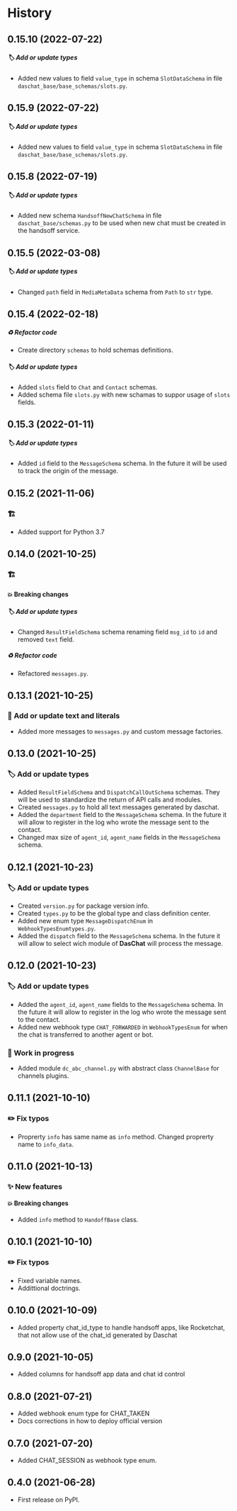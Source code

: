 # History

## 0.15.10 (2022-07-22)

##### :label: Add or update types

* Added new values to field `value_type` in schema `SlotDataSchema` in file `daschat_base/base_schemas/slots.py`.

## 0.15.9 (2022-07-22)

##### :label: Add or update types

* Added new values to field `value_type` in schema `SlotDataSchema` in file `daschat_base/base_schemas/slots.py`.

## 0.15.8 (2022-07-19)

##### :label: Add or update types

* Added new schema `HandsoffNewChatSchema` in file `daschat_base/schemas.py` to be used when new chat must be created in the handsoff service.

## 0.15.5 (2022-03-08)

##### :label: Add or update types

* Changed `path` field in `MediaMetaData` schema from `Path` to `str` type.

## 0.15.4 (2022-02-18)

##### :recycle: Refactor code

* Create directory `schemas` to hold schemas definitions.

##### :label: Add or update types

* Added `slots` field to `Chat` and `Contact` schemas.
* Added schema file `slots.py` with new schamas to suppor usage of `slots` fields.

## 0.15.3 (2022-01-11)

##### :label: Add or update types

* Added `id` field to the `MessageSchema` schema. In the future it will be used to track the origin of the message.

## 0.15.2 (2021-11-06)

### :building_construction:

* Added support for Python 3.7

## 0.14.0 (2021-10-25)

### :building_construction:

#### :boom: Breaking changes

##### :label: Add or update types

* Changed `ResultFieldSchema` schema renaming field `msg_id` to `id` and removed `text` field.

##### :recycle: Refactor code

* Refactored `messages.py`.

## 0.13.1 (2021-10-25)

### :speech_balloon: Add or update text and literals

* Added more messages to `messages.py` and custom message factories.

## 0.13.0 (2021-10-25)

### :label: Add or update types

* Added `ResultFieldSchema` and `DispatchCallOutSchema` schemas. They will be used to standardize the return of API calls and modules.
* Created `messages.py` to hold all text messages generated by daschat.
* Added the `department` field to the `MessageSchema` schema. In the future it will allow to register in the log who wrote the message sent to the contact.
* Changed max size of `agent_id`, `agent_name` fields in the `MessageSchema` schema.

## 0.12.1 (2021-10-23)

### :label: Add or update types

* Created `version.py` for package version info.
* Created `types.py` to be the global type and class definition center.
* Added new enum type `MessageDispatchEnum` in `WebhookTypesEnumtypes.py`.
* Added the `dispatch` field to the `MessageSchema` schema. In the future it will allow to select wich module of **DasChat** will process the message.

## 0.12.0 (2021-10-23)

### :label: Add or update types

* Added the `agent_id`, `agent_name` fields to the `MessageSchema` schema. In the future it will allow to register in the log who wrote the message sent to the contact.
* Added new webhook type `CHAT_FORWARDED` in `WebhookTypesEnum` for when the chat is transferred to another agent or bot.

### :construction: Work in progress

* Added module `dc_abc_channel.py` with abstract class `ChannelBase` for channels plugins.

## 0.11.1 (2021-10-10)

### :pencil2: Fix typos

* Proprerty `info` has same name as `info` method. Changed proprerty name to `info_data`.

## 0.11.0 (2021-10-13)

### :sparkles: New features

#### :boom: Breaking changes

* Added `info` method to `HandoffBase` class.

## 0.10.1 (2021-10-10)

### :pencil2: Fix typos

* Fixed variable names.
* Addittional doctrings.

## 0.10.0 (2021-10-09)

* Added property chat_id_type to handle handsoff apps, like Rocketchat, that not allow use of the chat_id generated by Daschat

## 0.9.0 (2021-10-05)

* Added columns for handsoff app data and chat id control

## 0.8.0 (2021-07-21)

* Added webhook enum type for CHAT_TAKEN
* Docs corrections in how to deploy official version

## 0.7.0 (2021-07-20)

* Added CHAT_SESSION as webhook type enum.

## 0.4.0 (2021-06-28)

* First release on PyPI.
